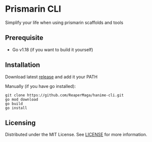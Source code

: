 # Prismarin CLI

Simplify your life when using prismarin scaffolds and tools

## Prerequisite

 - Go v1.18 (if you want to build it yourself)

## Installation

Download latest [release](/releases) and add it your PATH
<br>

Manually (if you have go installed):
```
git clone https://github.com/ReaperMaga/hanime-cli.git
go mod download
go build
go install
```

## Licensing

Distributed under the MIT License. See [LICENSE](LICENSE) for more information.